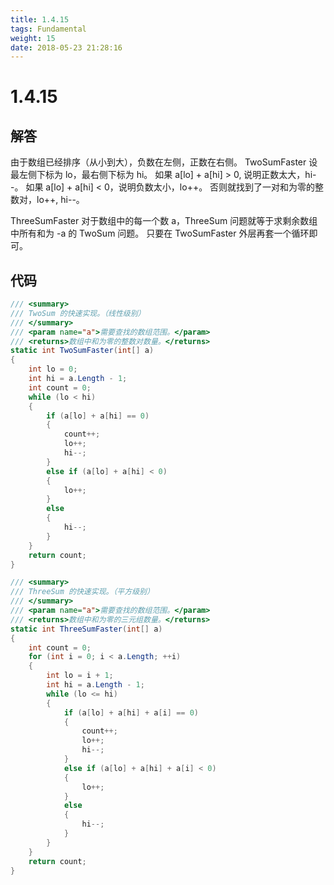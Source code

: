 ```yaml
---
title: 1.4.15
tags: Fundamental
weight: 15
date: 2018-05-23 21:28:16
---
```


# 1.4.15


## 解答

由于数组已经排序（从小到大），负数在左侧，正数在右侧。
TwoSumFaster
设最左侧下标为 lo，最右侧下标为 hi。
如果 a[lo] + a[hi] > 0, 说明正数太大，hi--。
如果 a[lo] + a[hi] < 0，说明负数太小，lo++。
否则就找到了一对和为零的整数对，lo++, hi--。 

ThreeSumFaster
对于数组中的每一个数 a，ThreeSum 问题就等于求剩余数组中所有和为 -a 的 TwoSum 问题。
只要在 TwoSumFaster 外层再套一个循环即可。

## 代码

```csharp
/// <summary>
/// TwoSum 的快速实现。（线性级别）
/// </summary>
/// <param name="a">需要查找的数组范围。</param>
/// <returns>数组中和为零的整数对数量。</returns>
static int TwoSumFaster(int[] a)
{
    int lo = 0;
    int hi = a.Length - 1;
    int count = 0;
    while (lo < hi)
    {
        if (a[lo] + a[hi] == 0)
        {
            count++;
            lo++;
            hi--;
        }
        else if (a[lo] + a[hi] < 0)
        {
            lo++;
        }
        else
        {
            hi--;
        }
    }
    return count;
}

/// <summary>
/// ThreeSum 的快速实现。（平方级别）
/// </summary>
/// <param name="a">需要查找的数组范围。</param>
/// <returns>数组中和为零的三元组数量。</returns>
static int ThreeSumFaster(int[] a)
{
    int count = 0;
    for (int i = 0; i < a.Length; ++i)
    {
        int lo = i + 1;
        int hi = a.Length - 1;
        while (lo <= hi)
        {
            if (a[lo] + a[hi] + a[i] == 0)
            {
                count++;
                lo++;
                hi--;
            }
            else if (a[lo] + a[hi] + a[i] < 0)
            {
                lo++;
            }
            else
            {
                hi--;
            }
        }
    }
    return count;
}
```
